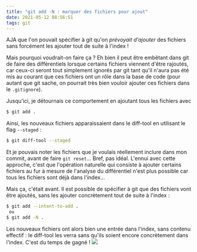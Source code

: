 ```yaml
---
title: "git add -N : marquer des fichiers pour ajout"
date: 2021-05-12 08:56:51
tags: git
---
```


AJA que l'on pouvait spécifier à git qu'on _prévoyait d'ajouter_ des fichiers sans forcément les ajouter tout de suite à l'index !

Mais pourquoi voudrait-on faire ça ? Eh bien il peut être embêtant dans git de faire des différentiels lorsque certains fichiers viennent d'être rajoutés, car ceux-ci seront tout simplement ignorés par git tant qu'il n'aura pas été mis au courant que ces fichiers ont un rôle dans la base de code (pour autant que git sache, on pourrait très bien vouloir ajouter ces fichiers dans le `.gitignore`).

Jusqu'ici, je détournais ce comportement en ajoutant tous les fichiers avec

```bash
$ git add .
```

Ainsi, les nouveaux fichiers apparaissaient dans le diff-tool en utilisant le flag `--staged` :

```bash
$ git diff-tool --staged
```

Et je pouvais noter les fichiers que je voulais réellement inclure dans mon commit, avant de faire `git reset`... Bref, pas idéal. L'ennui avec cette approche, c'est que l'opération naturelle qui consiste à ajouter certains fichiers au fur à mesure de l'analyse du différentiel n'est plus possible car tous les fichiers sont déjà dans l'index...

Mais ça, c'était avant. Il est possible de spécifier à git que des fichiers vont être ajoutés, sans les ajouter concrètement tout de suite à l'index :

```bash
$ git add --intent-to-add .
 ou
$ git add -N .
```

Les nouveaux fichiers ont alors bien une entrée dans l'index, sans contenu effectif : le diff-tool les verra sans qu'ils soient encore concrètement dans l'index. C'est du temps de gagné ! ![](joy.png)
